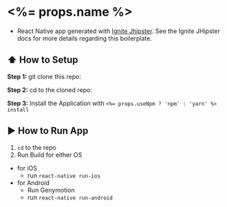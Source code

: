 # <%= props.name %>

- React Native app generated with [Ignite Jhipster](https://github.com/ruddell/ignite-jhipster). See the Ignite JHipster docs for more details regarding this boilerplate.

## :arrow_up: How to Setup

**Step 1:** git clone this repo:

**Step 2:** cd to the cloned repo:

**Step 3:** Install the Application with `<%= props.useNpm ? 'npm' : 'yarn' %> install`

## :arrow_forward: How to Run App

1. `cd` to the repo
2. Run Build for either OS

- for iOS
  - run `react-native run-ios`
- for Android
  - Run Genymotion
  - run `react-native run-android`
